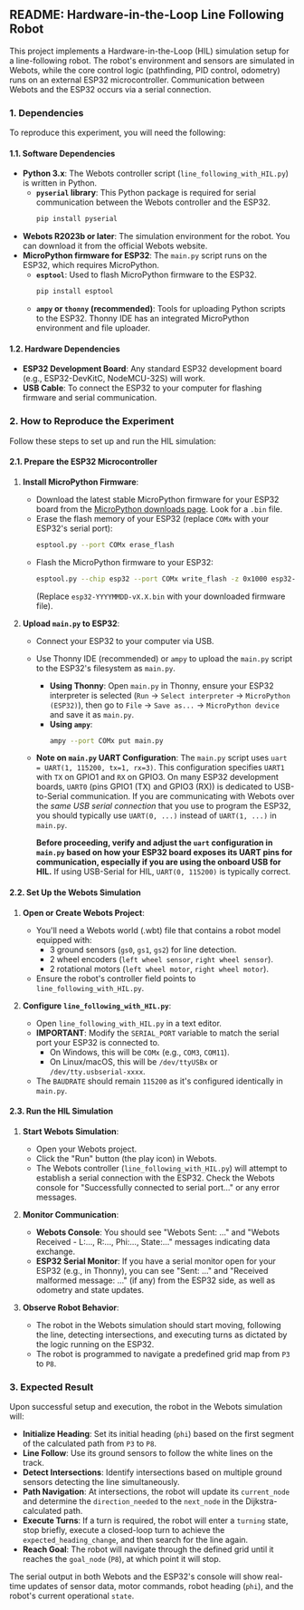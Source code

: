 ## README: Hardware-in-the-Loop Line Following Robot

This project implements a Hardware-in-the-Loop (HIL) simulation setup for a line-following robot. The robot's environment and sensors are simulated in Webots, while the core control logic (pathfinding, PID control, odometry) runs on an external ESP32 microcontroller. Communication between Webots and the ESP32 occurs via a serial connection.

### 1. Dependencies

To reproduce this experiment, you will need the following:

#### 1.1. Software Dependencies

* **Python 3.x**: The Webots controller script (`line_following_with_HIL.py`) is written in Python.
    * **`pyserial` library**: This Python package is required for serial communication between the Webots controller and the ESP32.
        ```bash
        pip install pyserial
        ```
* **Webots R2023b or later**: The simulation environment for the robot. You can download it from the official Webots website.
* **MicroPython firmware for ESP32**: The `main.py` script runs on the ESP32, which requires MicroPython.
    * **`esptool`**: Used to flash MicroPython firmware to the ESP32.
        ```bash
        pip install esptool
        ```
    * **`ampy` or `thonny` (recommended)**: Tools for uploading Python scripts to the ESP32. Thonny IDE has an integrated MicroPython environment and file uploader.

#### 1.2. Hardware Dependencies

* **ESP32 Development Board**: Any standard ESP32 development board (e.g., ESP32-DevKitC, NodeMCU-32S) will work.
* **USB Cable**: To connect the ESP32 to your computer for flashing firmware and serial communication.

### 2. How to Reproduce the Experiment

Follow these steps to set up and run the HIL simulation:

#### 2.1. Prepare the ESP32 Microcontroller

1.  **Install MicroPython Firmware**:
    * Download the latest stable MicroPython firmware for your ESP32 board from the [MicroPython downloads page](https://micropython.org/download/esp32/). Look for a `.bin` file.
    * Erase the flash memory of your ESP32 (replace `COMx` with your ESP32's serial port):
        ```bash
        esptool.py --port COMx erase_flash
        ```
    * Flash the MicroPython firmware to your ESP32:
        ```bash
        esptool.py --chip esp32 --port COMx write_flash -z 0x1000 esp32-YYYYMMDD-vX.X.bin
        ```
        (Replace `esp32-YYYYMMDD-vX.X.bin` with your downloaded firmware file).

2.  **Upload `main.py` to ESP32**:
    * Connect your ESP32 to your computer via USB.
    * Use Thonny IDE (recommended) or `ampy` to upload the `main.py` script to the ESP32's filesystem as `main.py`.
        * **Using Thonny**: Open `main.py` in Thonny, ensure your ESP32 interpreter is selected (`Run` -> `Select interpreter` -> `MicroPython (ESP32)`), then go to `File` -> `Save as...` -> `MicroPython device` and save it as `main.py`.
        * **Using `ampy`**:
            ```bash
            ampy --port COMx put main.py
            ```
    * **Note on `main.py` UART Configuration**:
        The `main.py` script uses `uart = UART(1, 115200, tx=1, rx=3)`. This configuration specifies `UART1` with `TX` on GPIO1 and `RX` on GPIO3. On many ESP32 development boards, `UART0` (pins GPIO1 (TX) and GPIO3 (RX)) is dedicated to USB-to-Serial communication. If you are communicating with Webots over the *same USB serial connection* that you use to program the ESP32, you should typically use `UART(0, ...)` instead of `UART(1, ...)` in `main.py`.

        **Before proceeding, verify and adjust the `uart` configuration in `main.py` based on how your ESP32 board exposes its UART pins for communication, especially if you are using the onboard USB for HIL.** If using USB-Serial for HIL, `UART(0, 115200)` is typically correct.

#### 2.2. Set Up the Webots Simulation

1.  **Open or Create Webots Project**:
    * You'll need a Webots world (.wbt) file that contains a robot model equipped with:
        * 3 ground sensors (`gs0`, `gs1`, `gs2`) for line detection.
        * 2 wheel encoders (`left wheel sensor`, `right wheel sensor`).
        * 2 rotational motors (`left wheel motor`, `right wheel motor`).
    * Ensure the robot's controller field points to `line_following_with_HIL.py`.

2.  **Configure `line_following_with_HIL.py`**:
    * Open `line_following_with_HIL.py` in a text editor.
    * **IMPORTANT**: Modify the `SERIAL_PORT` variable to match the serial port your ESP32 is connected to.
        * On Windows, this will be `COMx` (e.g., `COM3`, `COM11`).
        * On Linux/macOS, this will be `/dev/ttyUSBx` or `/dev/tty.usbserial-xxxx`.
    * The `BAUDRATE` should remain `115200` as it's configured identically in `main.py`.

#### 2.3. Run the HIL Simulation

1.  **Start Webots Simulation**:
    * Open your Webots project.
    * Click the "Run" button (the play icon) in Webots.
    * The Webots controller (`line_following_with_HIL.py`) will attempt to establish a serial connection with the ESP32. Check the Webots console for "Successfully connected to serial port..." or any error messages.

2.  **Monitor Communication**:
    * **Webots Console**: You should see "Webots Sent: ..." and "Webots Received - L:..., R:..., Phi:..., State:..." messages indicating data exchange.
    * **ESP32 Serial Monitor**: If you have a serial monitor open for your ESP32 (e.g., in Thonny), you can see "Sent: ..." and "Received malformed message: ..." (if any) from the ESP32 side, as well as odometry and state updates.

3.  **Observe Robot Behavior**:
    * The robot in the Webots simulation should start moving, following the line, detecting intersections, and executing turns as dictated by the logic running on the ESP32.
    * The robot is programmed to navigate a predefined grid map from `P3` to `P8`.

### 3. Expected Result

Upon successful setup and execution, the robot in the Webots simulation will:

* **Initialize Heading**: Set its initial heading (`phi`) based on the first segment of the calculated path from `P3` to `P8`.
* **Line Follow**: Use its ground sensors to follow the white lines on the track.
* **Detect Intersections**: Identify intersections based on multiple ground sensors detecting the line simultaneously.
* **Path Navigation**: At intersections, the robot will update its `current_node` and determine the `direction_needed` to the `next_node` in the Dijkstra-calculated path.
* **Execute Turns**: If a turn is required, the robot will enter a `turning` state, stop briefly, execute a closed-loop turn to achieve the `expected_heading_change`, and then search for the line again.
* **Reach Goal**: The robot will navigate through the defined grid until it reaches the `goal_node` (`P8`), at which point it will stop.

The serial output in both Webots and the ESP32's console will show real-time updates of sensor data, motor commands, robot heading (`phi`), and the robot's current operational `state`.
